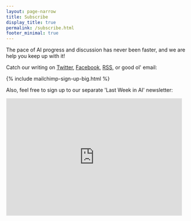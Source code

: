 ```yaml
---
layout: page-narrow
title: Subscribe
display_title: true
permalink: /subscribe.html
footer_minimal: true
---
```

The pace of AI progress and discussion has never been faster, and we are help you keep up with it! 

Catch our writing on [Twitter](https://twitter.com/skynet_today), [Facebook](https://www.facebook.com/pg/TheSkynetToday/), [RSS](https://www.skynettoday.com/feed.xml), or good ol' email:

<div class="bg-ghost p-4 p-md-5">

{% include mailchimp-sign-up-big.html %} 

Also, feel free to sign up to our separate 'Last Week in AI' newsletter:
<iframe src="https://lastweekin.ai/embed" width="480" height="320" style="border:1px solid #EEE; background:white;" frameborder="0" scrolling="no"></iframe>

</div>
